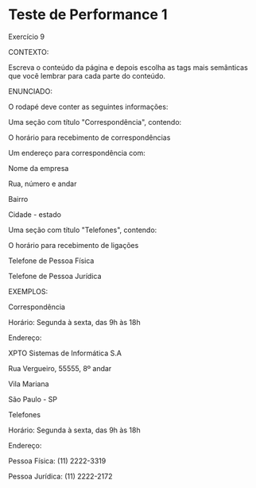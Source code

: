 # Teste de Performance 1

Exercício 9

CONTEXTO:

Escreva o conteúdo da página e depois escolha as tags mais semânticas que você lembrar para cada parte do conteúdo.

ENUNCIADO:

O rodapé deve conter as seguintes informações:

Uma seção com título "Correspondência", contendo:

O horário para recebimento de correspondências

Um endereço para correspondência com:

Nome da empresa

Rua, número e andar

Bairro

Cidade - estado

Uma seção com título "Telefones", contendo:

O horário para recebimento de ligações

Telefone de Pessoa Física

Telefone de Pessoa Jurídica

EXEMPLOS:

Correspondência

Horário: Segunda à sexta, das 9h às 18h

Endereço:

XPTO Sistemas de Informática S.A

Rua Vergueiro, 55555, 8º andar

Vila Mariana

São Paulo - SP

Telefones

Horário: Segunda à sexta, das 9h às 18h

Endereço:

Pessoa Física: (11) 2222-3319

Pessoa Jurídica: (11) 2222-2172

